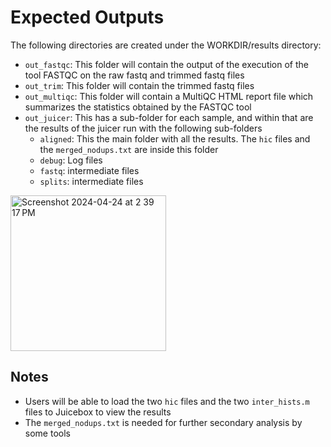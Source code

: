 # Expected Outputs
The following directories are created under the WORKDIR/results directory:

* `out_fastqc`: This folder will contain the output of the execution of the tool FASTQC  on the raw fastq and trimmed fastq files  
* `out_trim`: This folder will contain the trimmed fastq files
* `out_multiqc`: This folder will contain a MultiQC HTML report file which summarizes the statistics obtained by the FASTQC tool
* `out_juicer`: This has  a sub-folder for each sample, and within that are  the results of the juicer run with the following sub-folders
    - `aligned`: This the main folder with all the results.  The `hic` files and the `merged_nodups.txt` are inside this folder
    - `debug`: Log files
    - `fastq`: intermediate files
    - `splits`: intermediate files
  
<img width="249" alt="Screenshot 2024-04-24 at 2 39 17 PM" src="https://github.com/NCI-CCR-POB/ccrccdi9_hic/assets/1800604/33669c13-88f6-4f71-a047-771f5563bcaa">

## Notes
* Users will be able to load the two `hic` files and the two `inter_hists.m` files to Juicebox to view the results
* The `merged_nodups.txt` is needed for further secondary analysis by some tools
